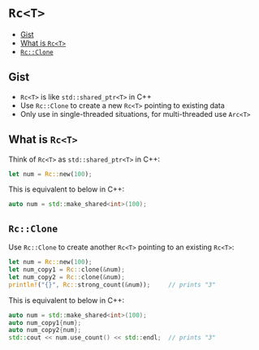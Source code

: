 # `Rc<T>`

- [Gist](#gist)
- [What is `Rc<T>`](#what-is-rct)
- [`Rc::Clone`](#rcclone)

## Gist
- `Rc<T>` is like `std::shared_ptr<T>` in C++
- Use `Rc::Clone` to create a new `Rc<T>` pointing to existing data
- Only use in single-threaded situations, for multi-threaded use `Arc<T>`

## What is `Rc<T>`
Think of `Rc<T>` as `std::shared_ptr<T>` in C++:
```rust
let num = Rc::new(100);
```

This is equivalent to below in C++:
```cpp
auto num = std::make_shared<int>(100);
```

## `Rc::Clone`
Use `Rc::Clone` to create another `Rc<T>` pointing to an existing `Rc<T>`:
```rust
let num = Rc::new(100);
let num_copy1 = Rc::clone(&num);
let num_copy2 = Rc::clone(&num);
println!("{}", Rc::strong_count(&num));     // prints "3"
```

This is equivalent to below in C++:
```cpp
auto num = std::make_shared<int>(100);
auto num_copy1{num};
auto num_copy2{num};
std::cout << num.use_count() << std::endl;  // prints "3"
```
